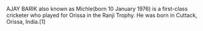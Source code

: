 AJAY BARIK also known as Michle(born 10 January 1976) is a first-class cricketer who played for Orissa in the Ranji Trophy. He was born in Cuttack, Orissa, India.[1]
